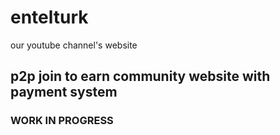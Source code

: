 # entelturk
our youtube channel's website
## p2p join to earn community website with payment system 
### WORK IN PROGRESS
